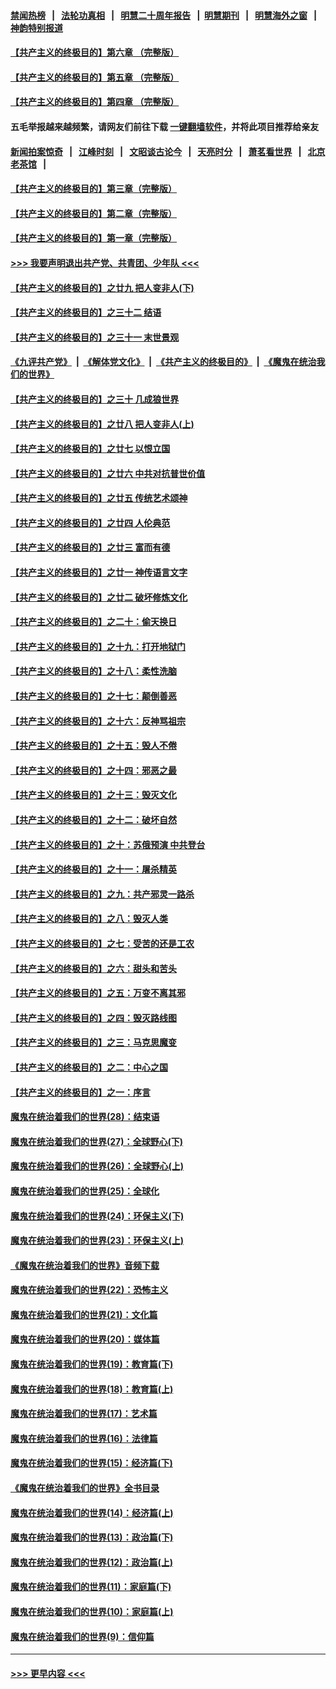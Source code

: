#### [禁闻热榜](热点新闻.md?=0)  &nbsp;&nbsp;|&nbsp;&nbsp; [法轮功真相](https://github.com/gfw-breaker/truth/blob/master/README.md?=0) &nbsp;&nbsp;|&nbsp;&nbsp; [明慧二十周年报告](https://github.com/gfw-breaker/mh-reports/blob/master/README.md?=0) &nbsp;&nbsp;|&nbsp;&nbsp;[明慧期刊](https://github.com/gfw-breaker/mh-qikan) &nbsp;&nbsp;|&nbsp;&nbsp; [明慧海外之窗](https://github.com/gfw-breaker/mh-news/blob/master/README.md?=0) &nbsp;&nbsp;|&nbsp;&nbsp; [神韵特别报道](https://github.com/gfw-breaker/mh-news/blob/master/shenyun.md?=0)
#### [【共产主义的终极目的】第六章 （完整版）](../pages/nsc422/n11428913.md?t=03052104) 
#### [【共产主义的终极目的】第五章 （完整版）](../pages/nsc422/n11428912.md?t=03052104) 
#### [【共产主义的终极目的】第四章 （完整版）](../pages/nsc422/n11428907.md?t=03052104) 
#### 五毛举报越来越频繁，请网友们前往下载 [一键翻墙软件](https://github.com/gfw-breaker/ssr-accounts)，并将此项目推荐给亲友
#### [新闻拍案惊奇](https://github.com/gfw-breaker/banned-news/blob/master/pages/link4.md) &nbsp;&nbsp;|&nbsp;&nbsp; [江峰时刻](https://github.com/gfw-breaker/banned-news/blob/master/pages/link4.md) &nbsp;&nbsp;|&nbsp;&nbsp; [文昭谈古论今](https://github.com/gfw-breaker/banned-news/blob/master/pages/link4.md) &nbsp;&nbsp;|&nbsp;&nbsp; [天亮时分](https://github.com/gfw-breaker/banned-news/blob/master/pages/link4.md) &nbsp;&nbsp;|&nbsp;&nbsp; [萧茗看世界](https://github.com/gfw-breaker/banned-news/blob/master/pages/link4.md) &nbsp;&nbsp;|&nbsp;&nbsp; [北京老茶馆](https://github.com/gfw-breaker/banned-news/blob/master/pages/link4.md) &nbsp;&nbsp;|&nbsp;&nbsp; 
#### [【共产主义的终极目的】第三章（完整版）](../pages/nsc422/n11428848.md?t=03052104) 
#### [【共产主义的终极目的】第二章（完整版）](../pages/nsc422/n11428831.md?t=03052104) 
#### [【共产主义的终极目的】第一章（完整版）](../pages/nsc422/n11417651.md?t=03052104) 
#### [>>> 我要声明退出共产党、共青团、少年队 <<<](https://github.com/begood0513/goodnews/blob/master/quit/letter.md) 
#### [【共产主义的终极目的】之廿九 把人变非人(下)](../pages/nsc422/n11344140.md?t=03052104) 
#### [【共产主义的终极目的】之三十二 结语](../pages/nsc422/n11360535.md?t=03052104) 
#### [【共产主义的终极目的】之三十一 末世景观](../pages/nsc422/n11351129.md?t=03052104) 
#### [《九评共产党》](https://github.com/begood0513/9ping.md/blob/master/README.md) &nbsp;|&nbsp; [《解体党文化》](../../../../jtdwh.md/blob/master/README.md)  &nbsp;|&nbsp; [《共产主义的终极目的》](../../../../gczydzjmd.md/blob/master/README.md) &nbsp;|&nbsp; [《魔鬼在统治我们的世界》](../../../../mgztzwmdsj.md/blob/master/README.md) 
#### [【共产主义的终极目的】之三十 几成狼世界](../pages/nsc422/n11348280.md?t=03052104) 
#### [【共产主义的终极目的】之廿八 把人变非人(上)](../pages/nsc422/n11340492.md?t=03052104) 
#### [【共产主义的终极目的】之廿七 以恨立国](../pages/nsc422/n11336944.md?t=03052104) 
#### [【共产主义的终极目的】之廿六 中共对抗普世价值](../pages/nsc422/n11324785.md?t=03052104) 
#### [【共产主义的终极目的】之廿五 传统艺术颂神](../pages/nsc422/n11296396.md?t=03052104) 
#### [【共产主义的终极目的】之廿四 人伦典范](../pages/nsc422/n11296397.md?t=03052104) 
#### [【共产主义的终极目的】之廿三 富而有德](../pages/nsc422/n11283598.md?t=03052104) 
#### [【共产主义的终极目的】之廿一 神传语言文字](../pages/nsc422/n11263265.md?t=03052104) 
#### [【共产主义的终极目的】之廿二 破坏修炼文化](../pages/nsc422/n11245728.md?t=03052104) 
#### [【共产主义的终极目的】之二十：偷天换日](../pages/nsc422/n11238846.md?t=03052104) 
#### [【共产主义的终极目的】之十九：打开地狱门](../pages/nsc422/n11206376.md?t=03052104) 
#### [【共产主义的终极目的】之十八：柔性洗脑](../pages/nsc422/n11199994.md?t=03052104) 
#### [【共产主义的终极目的】之十七：颠倒善恶](../pages/nsc422/n11179782.md?t=03052104) 
#### [【共产主义的终极目的】之十六：反神骂祖宗](../pages/nsc422/n11166798.md?t=03052104) 
#### [【共产主义的终极目的】之十五：毁人不倦](../pages/nsc422/n11166792.md?t=03052104) 
#### [【共产主义的终极目的】之十四：邪恶之最](../pages/nsc422/n11150249.md?t=03052104) 
#### [【共产主义的终极目的】之十三：毁灭文化](../pages/nsc422/n11135227.md?t=03052104) 
#### [【共产主义的终极目的】之十二：破坏自然](../pages/nsc422/n11135214.md?t=03052104) 
#### [【共产主义的终极目的】之十：苏俄预演 中共登台](../pages/nsc422/n11118424.md?t=03052104) 
#### [【共产主义的终极目的】之十一：屠杀精英](../pages/nsc422/n11118442.md?t=03052104) 
#### [【共产主义的终极目的】之九：共产邪灵一路杀](../pages/nsc422/n11114139.md?t=03052104) 
#### [【共产主义的终极目的】之八：毁灭人类](../pages/nsc422/n11108503.md?t=03052104) 
#### [【共产主义的终极目的】之七：受苦的还是工农](../pages/nsc422/n11101809.md?t=03052104) 
#### [【共产主义的终极目的】之六：甜头和苦头](../pages/nsc422/n11096971.md?t=03052104) 
#### [【共产主义的终极目的】之五：万变不离其邪](../pages/nsc422/n11091285.md?t=03052104) 
#### [【共产主义的终极目的】之四：毁灭路线图](../pages/nsc422/n11086284.md?t=03052104) 
#### [【共产主义的终极目的】之三：马克思魔变](../pages/nsc422/n11061941.md?t=03052104) 
#### [【共产主义的终极目的】之二：中心之国](../pages/nsc422/n11047728.md?t=03052104) 
#### [【共产主义的终极目的】之一：序言](../pages/nsc422/n11086077.md?t=03052104) 
#### [魔鬼在统治着我们的世界(28)：结束语](../pages/nsc422/n10936246.md?t=03052104) 
#### [魔鬼在统治着我们的世界(27)：全球野心(下)](../pages/nsc422/n10928319.md?t=03052104) 
#### [魔鬼在统治着我们的世界(26)：全球野心(上)](../pages/nsc422/n10900318.md?t=03052104) 
#### [魔鬼在统治着我们的世界(25)：全球化](../pages/nsc422/n10788205.md?t=03052104) 
#### [魔鬼在统治着我们的世界(24)：环保主义(下)](../pages/nsc422/n10695307.md?t=03052104) 
#### [魔鬼在统治着我们的世界(23)：环保主义(上)](../pages/nsc422/n10688613.md?t=03052104) 
#### [《魔鬼在统治着我们的世界》音频下载](../pages/nsc422/n10635553.md?t=03052104) 
#### [魔鬼在统治着我们的世界(22)：恐怖主义](../pages/nsc422/n10614727.md?t=03052104) 
#### [魔鬼在统治着我们的世界(21)：文化篇](../pages/nsc422/n10597706.md?t=03052104) 
#### [魔鬼在统治着我们的世界(20)：媒体篇](../pages/nsc422/n10586579.md?t=03052104) 
#### [魔鬼在统治着我们的世界(19)：教育篇(下)](../pages/nsc422/n10564808.md?t=03052104) 
#### [魔鬼在统治着我们的世界(18)：教育篇(上)](../pages/nsc422/n10526970.md?t=03052104) 
#### [魔鬼在统治着我们的世界(17)：艺术篇](../pages/nsc422/n10499093.md?t=03052104) 
#### [魔鬼在统治着我们的世界(16)：法律篇](../pages/nsc422/n10485969.md?t=03052104) 
#### [魔鬼在统治着我们的世界(15)：经济篇(下)](../pages/nsc422/n10469975.md?t=03052104) 
#### [《魔鬼在统治着我们的世界》全书目录](../pages/nsc422/n10464261.md?t=03052104) 
#### [魔鬼在统治着我们的世界(14)：经济篇(上)](../pages/nsc422/n10457370.md?t=03052104) 
#### [魔鬼在统治着我们的世界(13)：政治篇(下)](../pages/nsc422/n10448270.md?t=03052104) 
#### [魔鬼在统治着我们的世界(12)：政治篇(上)](../pages/nsc422/n10444576.md?t=03052104) 
#### [魔鬼在统治着我们的世界(11)：家庭篇(下)](../pages/nsc422/n10440961.md?t=03052104) 
#### [魔鬼在统治着我们的世界(10)：家庭篇(上)](../pages/nsc422/n10435448.md?t=03052104) 
#### [魔鬼在统治着我们的世界(9)：信仰篇](../pages/nsc422/n10432159.md?t=03052104) 

----
#### [ >>> 更早内容 <<< ](../indexes/nsc422-earlier.md)

